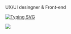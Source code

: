 UX/UI desingner & Front-end

[![Typing SVG](https://readme-typing-svg.demolab.com?font=Fira+Code&weight=600&size=25&pause=1000&color=180707&width=435&lines=Hi;My+Name+is+taeseong+An;My+job+is+front-end)](https://git.io/typing-svg)

<img src="https://img.shields.io/badge/Velog-1EBC8F?style=for-the-badge&logo=velog&logoColor=white" />
